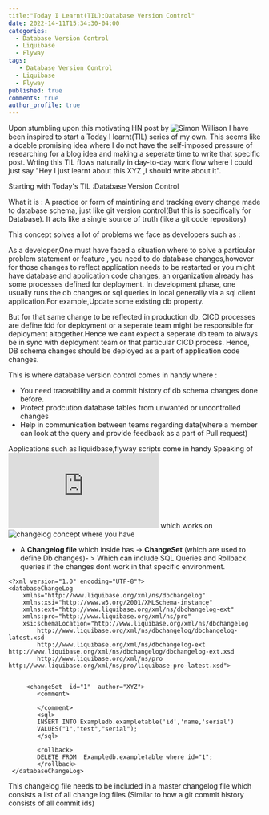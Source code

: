 ```yaml
---
title:"Today I Learnt(TIL):Database Version Control"
date: 2022-14-11T15:34:30-04:00
categories:
  - Database Version Control
  - Liquibase
  - Flyway
tags:
   - Database Version Control
  - Liquibase
  - Flyway
published: true
comments: true
author_profile: true
---
```


Upon stumbling upon this motivating HN post by ![Simon Willison](https://simonwillison.net/2022/Nov/6/what-to-blog-about/) I have been inspired to start a Today I learnt(TIL) series of my own. This seems like a doable promising idea where I do not have the self-imposed pressure of researching for a blog idea and making a seperate time to write that specific post. Wrting this TIL flows naturally in day-to-day work flow where I could just say "Hey I just learnt about this XYZ ,I should write about it".

Starting with Today's TIL :Database Version Control 

What it is : A practice or form of maintining and tracking every change made to  database schema, just like git version control(But this is specifically for Database). It acts like a single source of truth (like a git code repository)


This concept solves a lot of problems we face as developers such as : 


As a developer,One must have faced a situation  where to solve a particular problem statement or feature , you need to do database changes,however for those changes to reflect application needs to be restarted or you might have database and application code changes, an organization already has some processes defined for deployment. In development phase, one usually runs the db changes or sql queries in local generally via a sql client application.For example,Update some existing db property. 

But for that same change to be reflected in production db, CICD processes are define fdd for deployment or a seperate team might be responsible for deployment altogether.Hence we cant expect a seperate db team to always be in sync with deployment team or that particular CICD process. Hence, DB schema changes should be deployed as a part of application code changes.


This is where database version control comes in handy where :
- You need traceability and a commit history of db schema changes done before.
- Protect prodcution database tables from unwanted or uncontrolled  changes 
- Help in communication between teams regarding data(where a member can look at the query and provide feedback as a part of Pull request)


Applications such as liquidbase,flyway scripts come in handy 
Speaking of ![liquibase](https://docs.liquibase.com/concepts/introduction-to-liquibase.html) which works on ![changelog concept](https://keepachangelog.com/en/1.0.0/) where you have 
- A **Changelog file**  which inside has -> **ChangeSet** (which are used to define Db changes)- > Which can include SQL Queries and Rollback queries if the changes dont work in that specific environment. 

```
<?xml version="1.0" encoding="UTF-8"?>	
<databaseChangeLog
	xmlns="http://www.liquibase.org/xml/ns/dbchangelog"
	xmlns:xsi="http://www.w3.org/2001/XMLSchema-instance"
	xmlns:ext="http://www.liquibase.org/xml/ns/dbchangelog-ext"
	xmlns:pro="http://www.liquibase.org/xml/ns/pro"
	xsi:schemaLocation="http://www.liquibase.org/xml/ns/dbchangelog
		http://www.liquibase.org/xml/ns/dbchangelog/dbchangelog-latest.xsd
		http://www.liquibase.org/xml/ns/dbchangelog-ext http://www.liquibase.org/xml/ns/dbchangelog/dbchangelog-ext.xsd
		http://www.liquibase.org/xml/ns/pro http://www.liquibase.org/xml/ns/pro/liquibase-pro-latest.xsd">
  

     <changeSet  id="1"  author="XYZ"> 
        <comment>
           
        </comment>
        <sql>
        INSERT INTO Exampledb.exampletable('id','name,'serial')
        VALUES("1","test","serial");
        </sql>
        
        <rollback>
        DELETE FROM  Exampledb.exampletable where id="1";
        </rollback>
 </databaseChangeLog>

```

This changelog file needs to be included in a master changelog file which consists a list of all change log files (Similar to how a git commit history consists of all commit ids)
